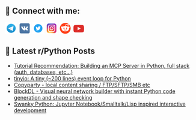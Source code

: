 ## 🔎 Connect with me:
[<img src="https://github.com/bullbesh/bullbesh/blob/main/images/Telegram.png" width="32" height="32" />](https://t.me/bullbesh)
[<img src="https://github.com/bullbesh/bullbesh/blob/main/images/VK.png" width="32" height="32" />](https://vk.com/bullbesh)
[<img src="https://github.com/bullbesh/bullbesh/blob/main/images/Twitter.png" width="32" height="32" />](https://twitter.com/bullbesh1)
[<img src="https://github.com/bullbesh/bullbesh/blob/main/images/Instagram.png" width="32" height="32" />](https://www.instagram.com/bullbesh)
[<img src="https://github.com/bullbesh/bullbesh/blob/main/images/Reddit.png" width="32" height="32" />](https://www.reddit.com/user/bullbesh)
[<img src="https://github.com/bullbesh/bullbesh/blob/main/images/YouTube.png" width="32" height="32" />](https://www.youtube.com/channel/UCtfjRs6uzgq5mfm8S06WTcg)

## 📕 Latest r/Python Posts
<!-- BLOG-POST-LIST:START -->
- [Tutorial Recommendation: Building an MCP Server in Python, full stack &lpar;auth, databases, etc...&rpar;](https://www.reddit.com/r/Python/comments/1mcmfhp/tutorial_recommendation_building_an_mcp_server_in/)
- [tinyio: A tiny &lpar;~200 lines&rpar; event loop for Python](https://www.reddit.com/r/Python/comments/1mck8h3/tinyio_a_tiny_200_lines_event_loop_for_python/)
- [Copyparty - local content sharing / FTP/SFTP/SMB etc](https://www.reddit.com/r/Python/comments/1mcjr34/copyparty_local_content_sharing_ftpsftpsmb_etc/)
- [BlockDL - Visual neural network builder with instant Python code generation and shape checking](https://www.reddit.com/r/Python/comments/1mcjag3/blockdl_visual_neural_network_builder_with/)
- [Swanky Python: Jupyter Notebook/Smalltalk/Lisp inspired interactive development](https://www.reddit.com/r/Python/comments/1mchd1i/swanky_python_jupyter_notebooksmalltalklisp/)
<!-- BLOG-POST-LIST:END -->
